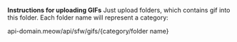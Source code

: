 **Instructions for uploading GIFs**
Just upload folders, which contains gif into this folder. Each folder name will represent a category:

api-domain.meow/api/sfw/gifs/{category/folder name}